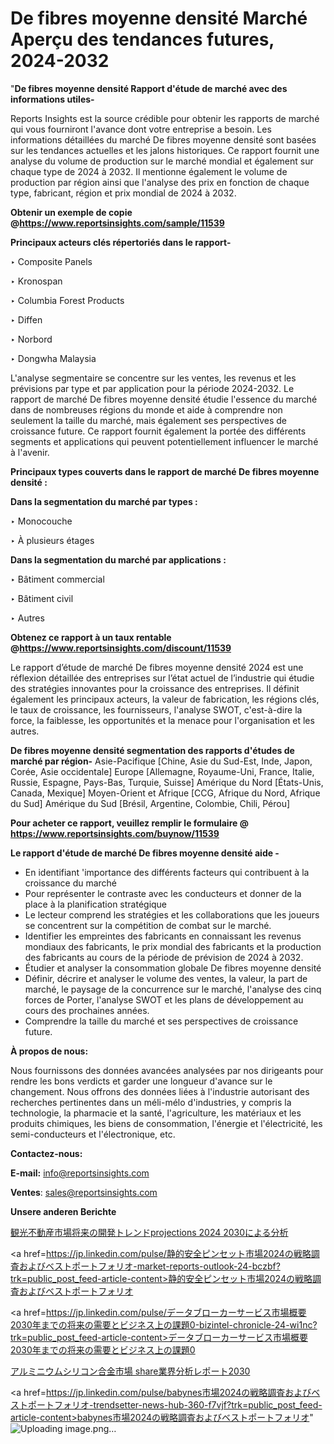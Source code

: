 # De fibres moyenne densité Marché Aperçu des tendances futures, 2024-2032

"<strong>De fibres moyenne densité Rapport d'étude de marché avec des informations utiles-</strong>

Reports Insights est la source crédible pour obtenir les rapports de marché qui vous fourniront l'avance dont votre entreprise a besoin. Les informations détaillées du marché De fibres moyenne densité sont basées sur les tendances actuelles et les jalons historiques. Ce rapport fournit une analyse du volume de production sur le marché mondial et également sur chaque type de 2024 à 2032. Il mentionne également le volume de production par région ainsi que l'analyse des prix en fonction de chaque type, fabricant, région et prix mondial de 2024 à 2032.

<strong><b>Obtenir un exemple de copie @</b></strong><a href=https://www.reportsinsights.com/sample/11539><strong><b>https://www.reportsinsights.com/sample/11539</b></strong></a>

<b>Principaux acteurs clés répertoriés dans le rapport-</b>

<b> </b>‣ Composite Panels

‣ Kronospan

‣ Columbia Forest Products

‣ Diffen

‣ Norbord

‣ Dongwha Malaysia

L'analyse segmentaire se concentre sur les ventes, les revenus et les prévisions par type et par application pour la période 2024-2032. Le rapport de marché De fibres moyenne densité étudie l'essence du marché dans de nombreuses régions du monde et aide à comprendre non seulement la taille du marché, mais également ses perspectives de croissance future. Ce rapport fournit également la portée des différents segments et applications qui peuvent potentiellement influencer le marché à l'avenir.

<strong>Principaux types couverts dans le rapport de marché De fibres moyenne densité :</strong>

<strong>Dans la segmentation du marché par types :</strong>

‣ Monocouche

‣ À plusieurs étages

<strong>Dans la segmentation du marché par applications :</strong>

‣ Bâtiment commercial

‣ Bâtiment civil

‣ Autres

<strong><b>Obtenez ce rapport à un taux rentable @</b></strong><a href=https://www.reportsinsights.com/discount/11539><strong><b>https://www.reportsinsights.com/discount/11539</b></strong></a>

Le rapport d’étude de marché De fibres moyenne densité 2024 est une réflexion détaillée des entreprises sur l’état actuel de l’industrie qui étudie des stratégies innovantes pour la croissance des entreprises. Il définit également les principaux acteurs, la valeur de fabrication, les régions clés, le taux de croissance, les fournisseurs, l'analyse SWOT, c'est-à-dire la force, la faiblesse, les opportunités et la menace pour l'organisation et les autres.

<strong>De fibres moyenne densité segmentation des rapports d'études de marché par région-</strong>
Asie-Pacifique [Chine, Asie du Sud-Est, Inde, Japon, Corée, Asie occidentale]
Europe [Allemagne, Royaume-Uni, France, Italie, Russie, Espagne, Pays-Bas, Turquie, Suisse]
Amérique du Nord [États-Unis, Canada, Mexique]
Moyen-Orient et Afrique [CCG, Afrique du Nord, Afrique du Sud]
Amérique du Sud [Brésil, Argentine, Colombie, Chili, Pérou]

<strong>Pour acheter ce rapport, veuillez remplir le formulaire @   <a href=https://www.reportsinsights.com/buynow/11539>https://www.reportsinsights.com/buynow/11539</a></strong>

<strong>Le rapport d'étude de marché De fibres moyenne densité aide -</strong>
<ul>
  <li>En identifiant 'importance des différents facteurs qui contribuent à la croissance du marché</li>
  <li>Pour représenter le contraste avec les conducteurs et donner de la place à la planification stratégique</li>
  <li>Le lecteur comprend les stratégies et les collaborations que les joueurs se concentrent sur la compétition de combat sur le marché.</li>
  <li>Identifier les empreintes des fabricants en connaissant les revenus mondiaux des fabricants, le prix mondial des fabricants et la production des fabricants au cours de la période de prévision de 2024 à 2032.</li>
  <li>Étudier et analyser la consommation globale De fibres moyenne densité</li>
  <li>Définir, décrire et analyser le volume des ventes, la valeur, la part de marché, le paysage de la concurrence sur le marché, l'analyse des cinq forces de Porter, l'analyse SWOT et les plans de développement au cours des prochaines années.</li>
  <li>Comprendre la taille du marché et ses perspectives de croissance future.</li>
</ul>
<strong>À propos de nous:</strong>

Nous fournissons des données avancées analysées par nos dirigeants pour rendre les bons verdicts et garder une longueur d'avance sur le changement. Nous offrons des données liées à l'industrie autorisant des recherches pertinentes dans un méli-mélo d'industries, y compris la technologie, la pharmacie et la santé, l'agriculture, les matériaux et les produits chimiques, les biens de consommation, l'énergie et l'électricité, les semi-conducteurs et l'électronique, etc.

<strong>Contactez-nous:</strong>

<strong>E-mail:</strong> <a href=mailto:info@reportsinsights.com>info@reportsinsights.com</a>

<strong>Ventes</strong>: <a href=mailto:sales@reportsinsights.com>sales@reportsinsights.com</a>

<strong>Unsere anderen Berichte</strong>

<a href=https://www.linkedin.com/pulse/観光不動産市場将来の開発トレンドprojections-2024-2030による分析-reports-insights-expert-ceuxf/>観光不動産市場将来の開発トレンドprojections 2024 2030による分析</a>

<a href=https://jp.linkedin.com/pulse/静的安全ピンセット市場2024の戦略調査およびベストポートフォリオ-market-reports-outlook-24-bczbf?trk=public_post_feed-article-content>静的安全ピンセット市場2024の戦略調査およびベストポートフォリオ</a>

<a href=https://jp.linkedin.com/pulse/データブローカーサービス市場概要2030年までの将来の需要とビジネス上の課題0-bizintel-chronicle-24-wi1nc?trk=public_post_feed-article-content>データブローカーサービス市場概要2030年までの将来の需要とビジネス上の課題0</a>

<a href=https://www.linkedin.com/pulse/アルミニウムシリコン合金市場-share業界分析レポート2030-community-market-research-5mikf/>アルミニウムシリコン合金市場 share業界分析レポート2030</a>

<a href=https://jp.linkedin.com/pulse/babynes市場2024の戦略調査およびベストポートフォリオ-trendsetter-news-hub-360-f7vjf?trk=public_post_feed-article-content>babynes市場2024の戦略調査およびベストポートフォリオ</a>"
![Uploading image.png…]()

